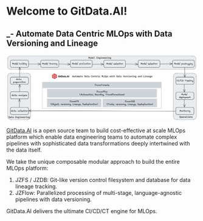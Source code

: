 # Welcome to GitData.AI!
## _- Automate Data Centric MLOps with Data Versioning and Lineage

![GitData.AI Architecture](../profile/gitdataai-architecture.png)

[GitData.AI](https://gitdata.ai) is a open source team to build cost-effective at scale MLOps platform which enable data engineering teams to automate complex pipelines with sophisticated data transformations deeply intertwined with the data itself. 

We take the unique composable modular approach to build the entire MLOps platform: 
1. JZFS / JZDB: Git-like version control filesystem and database for data lineage tracking. 
2. JZFlow: Parallelized processing of multi-stage, language-agnostic pipelines with data versioning.

GitData.AI delivers the ultimate CI/CD/CT engine for MLOps.
